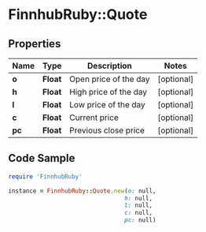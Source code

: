 # FinnhubRuby::Quote

## Properties

Name | Type | Description | Notes
------------ | ------------- | ------------- | -------------
**o** | **Float** | Open price of the day | [optional] 
**h** | **Float** | High price of the day | [optional] 
**l** | **Float** | Low price of the day | [optional] 
**c** | **Float** | Current price | [optional] 
**pc** | **Float** | Previous close price | [optional] 

## Code Sample

```ruby
require 'FinnhubRuby'

instance = FinnhubRuby::Quote.new(o: null,
                                 h: null,
                                 l: null,
                                 c: null,
                                 pc: null)
```


